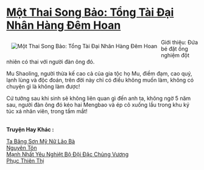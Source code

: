 <a href="https://truyenwiki.net/mot-thai-song-bao-tong-tai-dai-nhan-hang-dem-hoan.36368/" title="Một Thai Song Bảo: Tổng Tài Đại Nhân Hàng Đêm Hoan"><h1>Một Thai Song Bảo: Tổng Tài Đại Nhân Hàng Đêm Hoan</h1></a><div style="display:table"><img align="right" style="float: left; padding: 10px;" src="https://truyenwiki.net/a/img/str/src/36368.jpg" alt="Một Thai Song Bảo: Tổng Tài Đại Nhân Hàng Đêm Hoan">Giới thiệu: Đứa bé đặt ống nghiệm đột nhiên có thai với người đàn ông đó.<p></p> Mu Shaoling, người thừa kế cao cả của gia tộc họ Mu, điềm đạm, cao quý, lạnh lùng và độc đoán, trên đời này chỉ có điều không muốn làm, không có chuyện gì là không làm được!<p></p> Cứ tưởng sau khi sinh sẽ không liên quan gì đến anh ta, không ngờ 5 năm sau, người đàn ông đó kéo hai Mengbao và ép cô xuống lầu trong khu ký túc xá nhân viên, trong tầm mắt!</div><p><br><b>Truyện Hay Khác :</b></p><a href="https://truyenwiki.net/ta-bang-son-my-nu-lao-ba.35635/" alt="Ta Băng Sơn Mỹ Nữ Lão Bà">Ta Băng Sơn Mỹ Nữ Lão Bà</a><br/><a href="https://sangtacviet.wordpress.com/2020/10/22/nguyen-ton/" alt="Nguyên Tôn">Nguyên Tôn</a><br/><a href="https://sangtacviet.wordpress.com/2020/10/22/manh-nhat-yeu-nghiet-bo-doi-dac-chung-vuong/" alt="Mạnh Nhất Yêu Nghiệt Bộ Đội Đặc Chủng Vương">Mạnh Nhất Yêu Nghiệt Bộ Đội Đặc Chủng Vương</a><br/><a href="https://sangtacviet.wordpress.com/2020/10/22/phuc-thien-thi/" alt="Phục Thiên Thị">Phục Thiên Thị</a><br/>